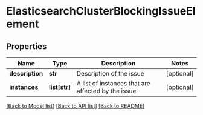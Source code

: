 # ElasticsearchClusterBlockingIssueElement

## Properties
Name | Type | Description | Notes
------------ | ------------- | ------------- | -------------
**description** | **str** | Description of the issue | [optional] 
**instances** | **list[str]** | A list of instances that are affected by the issue | [optional] 

[[Back to Model list]](../README.md#documentation-for-models) [[Back to API list]](../README.md#documentation-for-api-endpoints) [[Back to README]](../README.md)


